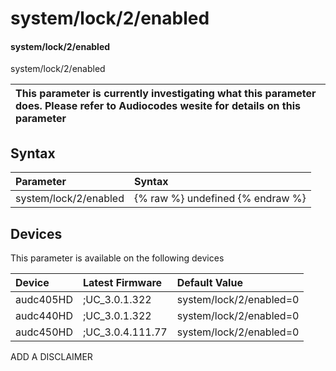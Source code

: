 ﻿---
description: system/lock/2/enabled
search: false
---

# system/lock/2/enabled

#### system/lock/2/enabled

system/lock/2/enabled


| This parameter is currently investigating what this parameter does. Please refer to Audiocodes wesite for details on this parameter | 
| :--- |

## Syntax
| Parameter | Syntax |
| :--- | :--- |
|system/lock/2/enabled | {% raw %} undefined {% endraw %}|

## Devices
This parameter is available on the following devices

| Device | Latest Firmware | Default Value |
|:---|:---|:---|
| audc405HD | ;UC_3.0.1.322 | system/lock/2/enabled=0 
| audc440HD | ;UC_3.0.1.322 | system/lock/2/enabled=0 
| audc450HD | ;UC_3.0.4.111.77 | system/lock/2/enabled=0 

ADD A DISCLAIMER
